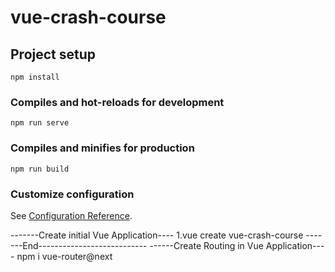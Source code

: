# vue-crash-course

## Project setup
```
npm install
```

### Compiles and hot-reloads for development
```
npm run serve
```

### Compiles and minifies for production
```
npm run build
```

### Customize configuration
See [Configuration Reference](https://cli.vuejs.org/config/).


-------Create initial Vue Application----
    1.vue create vue-crash-course
-------End---------------------------
------Create Routing in Vue Application----
npm i vue-router@next

